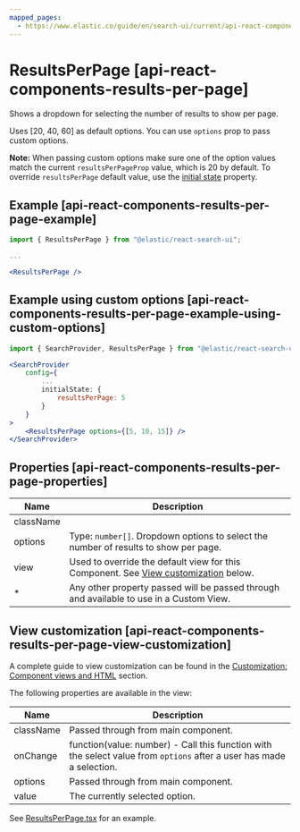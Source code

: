 ```yaml
---
mapped_pages:
  - https://www.elastic.co/guide/en/search-ui/current/api-react-components-results-per-page.html
---
```


# ResultsPerPage [api-react-components-results-per-page]

Shows a dropdown for selecting the number of results to show per page.

Uses [20, 40, 60] as default options. You can use `options` prop to pass custom options.

**Note:** When passing custom options make sure one of the option values match the current `resultsPerPageProp` value, which is 20 by default. To override `resultsPerPage` default value, use the [initial state](/reference/api-react-search-provider.md#api-react-search-provider-initial-state) property.

## Example [api-react-components-results-per-page-example]

```jsx
import { ResultsPerPage } from "@elastic/react-search-ui";

...

<ResultsPerPage />
```

## Example using custom options [api-react-components-results-per-page-example-using-custom-options]

```jsx
import { SearchProvider, ResultsPerPage } from "@elastic/react-search-ui";

<SearchProvider
    config={
        ...
        initialState: {
            resultsPerPage: 5
        }
    }
>
    <ResultsPerPage options={[5, 10, 15]} />
</SearchProvider>
```

## Properties [api-react-components-results-per-page-properties]

| Name      | Description                                                                                                                                      |
| --------- | ------------------------------------------------------------------------------------------------------------------------------------------------ |
| className |                                                                                                                                                  |
| options   | Type: `number[]`. Dropdown options to select the number of results to show per page.                                                             |
| view      | Used to override the default view for this Component. See [View customization](#api-react-components-results-per-page-view-customization) below. |
| \*        | Any other property passed will be passed through and available to use in a Custom View.                                                          |

## View customization [api-react-components-results-per-page-view-customization]

A complete guide to view customization can be found in the [Customization: Component views and HTML](/reference/basic-usage.md#guides-customizing-styles-and-html-customizing-html) section.

The following properties are available in the view:

| Name      | Description                                                                                                          |
| --------- | -------------------------------------------------------------------------------------------------------------------- |
| className | Passed through from main component.                                                                                  |
| onChange  | function(value: number) - Call this function with the select value from `options` after a user has made a selection. |
| options   | Passed through from main component.                                                                                  |
| value     | The currently selected option.                                                                                       |

See [ResultsPerPage.tsx](https://github.com/elastic/search-ui/blob/main/packages/react-search-ui-views/src/ResultsPerPage.tsx) for an example.
